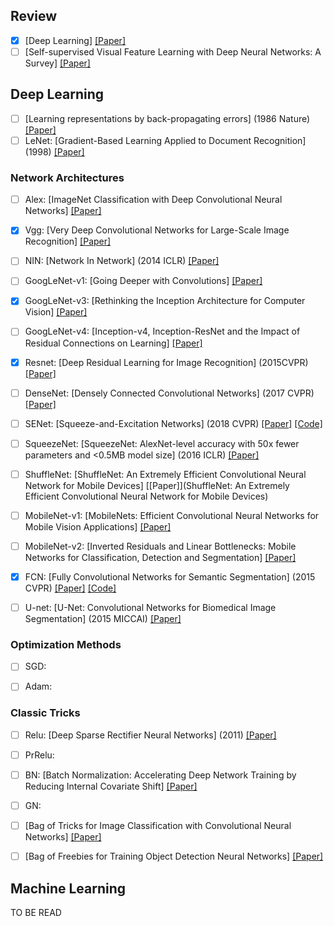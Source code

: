 ## Review

+ [x] [Deep Learning] [[Paper]]()
+ [ ] [Self-supervised Visual Feature Learning with Deep Neural Networks: A Survey] [[Paper]]()

## Deep Learning  

+ [ ] [Learning representations by back-propagating errors] (1986 Nature) [[Paper]](https://sci-hub.tw/10.1016/B978-1-4832-1446-7.50035-2)
+ [ ] LeNet: [Gradient-Based Learning Applied to Document Recognition] (1998) [[Paper]](https://sci-hub.tw/10.1109/5.726791)

### Network Architectures  

+ [ ] Alex: [ImageNet Classification with Deep Convolutional Neural Networks] [[Paper]](http://59.80.44.46/papers.nips.cc/paper/4824-imagenet-classification-with-deep-convolutional-neural-networks.pdf)

+ [x] Vgg: [Very Deep Convolutional Networks for Large-Scale Image Recognition] [[Paper]](https://arxiv.org/abs/1409.1556)

+ [ ] NIN: [Network In Network] (2014 ICLR) [[Paper]](https://arxiv.org/abs/1312.4400)

+ [ ] GoogLeNet-v1: [Going Deeper with Convolutions] [[Paper]](https://arxiv.org/abs/1409.4842)

+ [x] GoogLeNet-v3: [Rethinking the Inception Architecture for Computer Vision] [[Paper]](https://arxiv.org/abs/1512.00567)

+ [ ] GoogLeNet-v4: [Inception-v4, Inception-ResNet and the Impact of Residual Connections on Learning] [[Paper]](https://arxiv.org/abs/1602.07261)

+ [x] Resnet: [Deep Residual Learning for Image Recognition] (2015CVPR) [[Paper]](https://arxiv.org/abs/1512.03385)

+ [ ] DenseNet: [Densely Connected Convolutional Networks] (2017 CVPR) [[Paper]](https://arxiv.org/pdf/1608.06993.pdf)

+ [ ] SENet: [Squeeze-and-Excitation Networks] (2018 CVPR) [[Paper]](https://arxiv.org/abs/1709.01507) [[Code]](https://github.com/hujie-frank/SENet)

+ [ ] SqueezeNet: [SqueezeNet: AlexNet-level accuracy with 50x fewer parameters and <0.5MB model size] (2016 ICLR) [[Paper]](https://arxiv.org/abs/1602.07360)

+ [ ] ShuffleNet: [ShuffleNet: An Extremely Efficient Convolutional Neural Network for Mobile Devices] [[Paper]](ShuffleNet: An Extremely Efficient Convolutional Neural Network for Mobile
Devices)

+ [ ] MobileNet-v1: [MobileNets: Efficient Convolutional Neural Networks for Mobile Vision Applications] [[Paper]](https://arxiv.org/abs/1704.04861)

+ [ ] MobileNet-v2: [Inverted Residuals and Linear Bottlenecks: Mobile Networks for Classification, Detection and Segmentation] [[Paper]](https://arxiv.org/abs/1801.04381v4)

+ [x] FCN: [Fully Convolutional Networks for Semantic Segmentation] (2015 CVPR) [[Paper]](https://arxiv.org/abs/1411.4038) [[Code]](https://github.com/shelhamer/fcn.berkeleyvision.org)

+ [ ] U-net: [U-Net: Convolutional Networks for Biomedical Image Segmentation] (2015 MICCAI) [[Paper]](https://arxiv.org/abs/1505.04597)

### Optimization Methods  

+ [ ] SGD: 

+ [ ] Adam:

### Classic Tricks  

+ [ ] Relu: [Deep Sparse Rectifier Neural Networks] (2011) [[Paper]]()

+ [ ] PrRelu: 

+ [ ] BN: [Batch Normalization: Accelerating Deep Network Training by Reducing Internal Covariate Shift] [[Paper]](https://arxiv.org/abs/1502.03167)

+ [ ] GN: 

+ [ ] [Bag of Tricks for Image Classification with Convolutional Neural Networks] [[Paper]]()

+ [ ] [Bag of Freebies for Training Object Detection Neural Networks] [[Paper]]()

## Machine Learning     
TO BE READ




